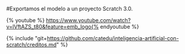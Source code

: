 #Exportamos el modelo a un proyecto Scratch 3.0.

{% youtube %} https://www.youtube.com/watch?v=lVftAZS_t80&feature=emb_logo{% endyoutube %} 

{% include "git+https://github.com/catedu/inteligencia-artificial-con-scratch/creditos.md" %}